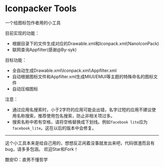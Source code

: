 # Iconpacker Tools
一个给图标包作者用的小工具

目前实现的功能：
- 根据目录下的文件生成对应的Drawable.xml和Iconpack.xml(NanoIconPack)
- 联网查询Appfilter(感谢@By-syk)

目标功能：
- 全自动生成Drawable.xml\Iconpack.xml\Appfilter.xml
- 自动根据图标文件和Appfilter.xml生成MIUI/EMUI等主题的特殊命名的图标文件
- 自动压缩图标

注意：
- 通过应用名搜索时，小于2字符的应用可能会出错，名字过短的应用不建议使用名称搜索，推荐使用包名搜索，防止非相关项过多。
- 搜索名称中若有空格，请将空格替换成下划线。例如`facebook lite`应为`facebook_lite`。这在以后的版本中会修复。

---
这个小工具本来是给自己用的，想想反正闲着没事就发出来吧，代码很渣而且有bug，请多多包涵。
欢迎Star和Fork！

酷安ID：直男不懂哲学
